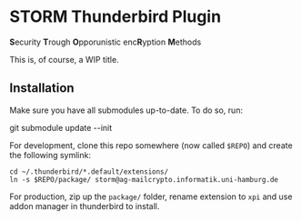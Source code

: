 # STORM Thunderbird Plugin

**S**ecurity **T**rough **O**pporunistic enc<strong>R</strong>yption **M**ethods

This is, of course, a WIP title.

## Installation

Make sure you have all submodules up-to-date. To do so, run:

   git submodule update --init

For development, clone this repo somewhere (now called `$REPO`) and create the
following symlink:

    cd ~/.thunderbird/*.default/extensions/
    ln -s $REPO/package/ storm@ag-mailcrypto.informatik.uni-hamburg.de

For production, zip up the `package/` folder, rename extension to `xpi` and
use addon manager in thunderbird to install.

